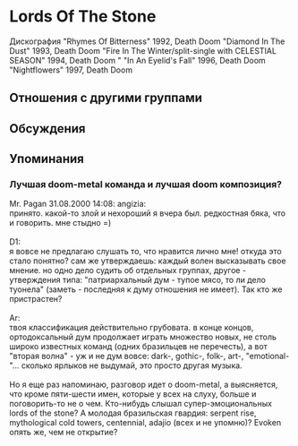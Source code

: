 # Lords Of The Stone

Дискография
"Rhymes Of Bitterness" 1992, Death Doom
"Diamond In The Dust" 1993, Death Doom
"Fire In The Winter/split-single with CELESTIAL SEASON" 1994, Death Doom
" "In An Eyelid's Fall" 1996, Death Doom
"Nightflowers" 1997, Death Doom

## Отношения с другими группами


## Обсуждения


## Упоминания

### Лучшая doom-metal команда и лучшая doom композиция?

Mr. Pagan 31.08.2000 14:08:
angizia:<BR>принято. какой-то злой и нехороший я вчера был. редкостная бяка, что и говорить. мне стыдно =)<BR><BR>D1:<BR>я вовсе не предлагаю слушать то, что нравится лично мне! откуда это стало понятно? сам же утверждаешь: каждый волен высказывать свое мнение. но одно дело судить об отдельных группах, другое - утверждения типа: "патриархальный дум - тупое мясо, то ли дело туонела" (заметь - последняя к думу отношения не имеет). Так кто же пристрастен?<BR><BR>Ar:<BR>твоя классификация действительно грубовата. в конце концов, ортодоксальный дум продолжает играть множество новых, не столь широко известных команд (одних бразильцев не перечесть), а вот "вторая волна" - уж и не дум вовсе: dark-, gothic-, folk-, art-, "emotional-"... сколько ярлыков не выдумай, это просто другая музыка.<BR><BR>Но я еще раз напоминаю, разговор идет о doom-metal, а выясняется, что кроме пяти-шести имен, которые у всех на слуху, больше и поговорить-то не о чем. Кто-нибудь слышал супер-эмоциональных lords of the stone? А молодая бразильская гвардия: serpent rise, mythological cold towers, centennial, adajio (всех и не упомню)? Evoken опять же, чем не открытие?

